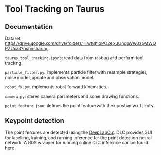 # Tool Tracking on Taurus #


## Documentation ##

Dataset: https://drive.google.com/drive/folders/1Twt8h1oPO2eixuUngoWw0zGMWQPZUoa3?usp=sharing

`taurus_tool_tracking.ipynb`: read data from rosbag and perform tool tracking.

`particle_filter.py`: implements particle filter with resample strategies, noise model, update and observation model.

`robot_fk.py`: implements robot forward kinematics.

`camera.py`: stores camera parameters and some drawing functions.

`point_feature.json`: defines the point feature with their postion w.r.t joints.

## Keypoint detection ##

The point features are detected using the [DeepLabCut](https://github.com/DeepLabCut/DeepLabCut). DLC provides GUI for labelling, training, and running inference for the point detection neural network. A ROS wrapper for running online DLC inference can be found [here](https://github.com/jingpeilu/DLC_ros).
